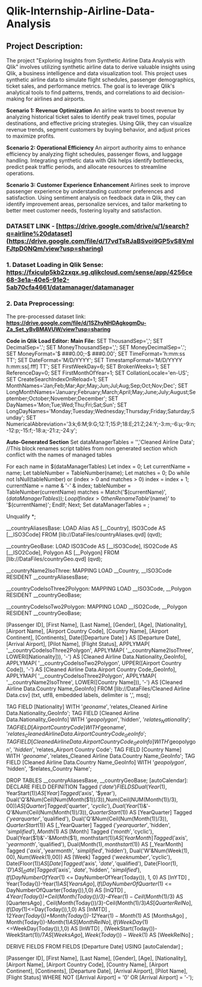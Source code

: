 # Qlik-Internship-Airline-Data-Analysis

## Project Description: 
The project "Exploring Insights from Synthetic Airline Data Analysis with Qlik" involves utilizing synthetic airline data to derive valuable insights using Qlik, a business intelligence and data visualization tool. This project uses synthetic airline data to simulate flight schedules, passenger demographics, ticket sales, and performance metrics. The goal is to leverage Qlik's analytical tools to find patterns, trends, and correlations to aid decision-making for airlines and airports.

**Scenario 1: Revenue Optimization**
An airline wants to boost revenue by analyzing historical ticket sales to identify peak travel times, popular destinations, and effective pricing strategies. Using Qlik, they can visualize revenue trends, segment customers by buying behavior, and adjust prices to maximize profits.

**Scenario 2: Operational Efficiency**
An airport authority aims to enhance efficiency by analyzing flight schedules, passenger flows, and luggage handling. Integrating synthetic data with Qlik helps identify bottlenecks, predict peak traffic periods, and allocate resources to streamline operations.

**Scenario 3: Customer Experience Enhancement**
Airlines seek to improve passenger experience by understanding customer preferences and satisfaction. Using sentiment analysis on feedback data in Qlik, they can identify improvement areas, personalize services, and tailor marketing to better meet customer needs, fostering loyalty and satisfaction.

### DATASET LINK - **[https://drive.google.com/drive/u/1/search?q=airline%20dataset](https://drive.google.com/file/d/17vdTsRJaBSvoi9GP5vS8VmlFJtpD0NQm/view?usp=sharing)**

### 1. Dataset Loading in Qlik Sense: https://fxiculp5kb2zxqx.sg.qlikcloud.com/sense/app/4256ce68-3e1a-40e5-91e2-5ab70cfa4661/datamanager/datamanager

### 2. Data Preprocessing:
The pre-processed dataset link: **https://drive.google.com/file/d/1SZhyNHDAgkogmDu-Za_Set_yBvBMAVUW/view?usp=sharing**

**Code in Qlik Load Editor:**
**Main File:**
SET ThousandSep=',';
SET DecimalSep='.';
SET MoneyThousandSep=',';
SET MoneyDecimalSep='.';
SET MoneyFormat='$ ###0.00;-$ ###0.00';
SET TimeFormat='h:mm:ss TT';
SET DateFormat='M/D/YYYY';
SET TimestampFormat='M/D/YYYY h:mm:ss[.fff] TT';
SET FirstWeekDay=6;
SET BrokenWeeks=1;
SET ReferenceDay=0;
SET FirstMonthOfYear=1;
SET CollationLocale='en-US';
SET CreateSearchIndexOnReload=1;
SET MonthNames='Jan;Feb;Mar;Apr;May;Jun;Jul;Aug;Sep;Oct;Nov;Dec';
SET LongMonthNames='January;February;March;April;May;June;July;August;September;October;November;December';
SET DayNames='Mon;Tue;Wed;Thu;Fri;Sat;Sun';
SET LongDayNames='Monday;Tuesday;Wednesday;Thursday;Friday;Saturday;Sunday';
SET NumericalAbbreviation='3:k;6:M;9:G;12:T;15:P;18:E;21:Z;24:Y;-3:m;-6:μ;-9:n;-12:p;-15:f;-18:a;-21:z;-24:y';

**Auto-Generated Section**
Set dataManagerTables = '','Cleaned Airline Data';
//This block renames script tables from non generated section which conflict with the names of managed tables

For each name in $(dataManagerTables) 
    Let index = 0;
    Let currentName = name; 
    Let tableNumber = TableNumber(name); 
    Let matches = 0; 
    Do while not IsNull(tableNumber) or (index > 0 and matches > 0)
        index = index + 1; 
        currentName = name & '-' & index; 
        tableNumber = TableNumber(currentName) 
        matches = Match('$(currentName)', $(dataManagerTables));
    Loop 
    If index > 0 then 
            Rename Table '$(name)' to '$(currentName)'; 
    EndIf; 
Next; 
Set dataManagerTables = ;


Unqualify *;

__countryAliasesBase:
LOAD
	Alias AS [__Country],
	ISO3Code AS [__ISO3Code]
FROM [lib://DataFiles/countryAliases.qvd]
(qvd);

__countryGeoBase:
LOAD
	ISO3Code AS [__ISO3Code],
	ISO2Code AS [__ISO2Code],
	Polygon AS [__Polygon]
FROM [lib://DataFiles/countryGeo.qvd]
(qvd);

__countryName2IsoThree:
MAPPING LOAD
	__Country,
	__ISO3Code
RESIDENT __countryAliasesBase;

__countryCodeIsoThree2Polygon:
MAPPING LOAD
	__ISO3Code,
	__Polygon
RESIDENT __countryGeoBase;

__countryCodeIsoTwo2Polygon:
MAPPING LOAD
	__ISO2Code,
	__Polygon
RESIDENT __countryGeoBase;

[Cleaned Airline Data]:
LOAD
	[Passenger ID],
	[First Name],
	[Last Name],
	[Gender],
	[Age],
	[Nationality],
	[Airport Name],
	[Airport Country Code],
	[Country Name],
	[Airport Continent],
	[Continents],
	Date([Departure Date] ) AS [Departure Date],
	[Arrival Airport],
	[Pilot Name],
	[Flight Status],
	APPLYMAP( '__countryCodeIsoThree2Polygon', APPLYMAP( '__countryName2IsoThree', LOWER([Nationality])), '-') AS [Cleaned Airline Data.Nationality_GeoInfo],
	APPLYMAP( '__countryCodeIsoTwo2Polygon', UPPER([Airport Country Code]), '-') AS [Cleaned Airline Data.Airport Country Code_GeoInfo],
	APPLYMAP( '__countryCodeIsoThree2Polygon', APPLYMAP( '__countryName2IsoThree', LOWER([Country Name])), '-') AS [Cleaned Airline Data.Country Name_GeoInfo]
 FROM [lib://DataFiles/Cleaned Airline Data.csv]
(txt, utf8, embedded labels, delimiter is ',', msq);



TAG FIELD [Nationality] WITH '$geoname', '$relates_Cleaned Airline Data.Nationality_GeoInfo';
TAG FIELD [Cleaned Airline Data.Nationality_GeoInfo] WITH '$geopolygon', '$hidden', '$relates_Nationality';
TAG FIELD [Airport Country Code] WITH '$geoname', '$relates_Cleaned Airline Data.Airport Country Code_GeoInfo';
TAG FIELD [Cleaned Airline Data.Airport Country Code_GeoInfo] WITH '$geopolygon', '$hidden', '$relates_Airport Country Code';
TAG FIELD [Country Name] WITH '$geoname', '$relates_Cleaned Airline Data.Country Name_GeoInfo';
TAG FIELD [Cleaned Airline Data.Country Name_GeoInfo] WITH '$geopolygon', '$hidden', '$relates_Country Name';

DROP TABLES __countryAliasesBase, __countryGeoBase;
[autoCalendar]: 
  DECLARE FIELD DEFINITION Tagged ('$date')
FIELDS
  Dual(Year($1), YearStart($1)) AS [Year] Tagged ('$axis', '$year'),
  Dual('Q'&Num(Ceil(Num(Month($1))/3)),Num(Ceil(NUM(Month($1))/3),00)) AS [Quarter] Tagged ('$quarter', '$cyclic'),
  Dual(Year($1)&'-Q'&Num(Ceil(Num(Month($1))/3)),QuarterStart($1)) AS [YearQuarter] Tagged ('$yearquarter', '$qualified'),
  Dual('Q'&Num(Ceil(Num(Month($1))/3)),QuarterStart($1)) AS [_YearQuarter] Tagged ('$yearquarter', '$hidden', '$simplified'),
  Month($1) AS [Month] Tagged ('$month', '$cyclic'),
  Dual(Year($1)&'-'&Month($1), monthstart($1)) AS [YearMonth] Tagged ('$axis', '$yearmonth', '$qualified'),
  Dual(Month($1), monthstart($1)) AS [_YearMonth] Tagged ('$axis', '$yearmonth', '$simplified', '$hidden'),
  Dual('W'&Num(Week($1),00), Num(Week($1),00)) AS [Week] Tagged ('$weeknumber', '$cyclic'),
  Date(Floor($1)) AS [Date] Tagged ('$axis', '$date', '$qualified'),
  Date(Floor($1), 'D') AS [_Date] Tagged ('$axis', '$date', '$hidden', '$simplified'),
  If (DayNumberOfYear($1) <= DayNumberOfYear(Today()), 1, 0) AS [InYTD] ,
  Year(Today())-Year($1) AS [YearsAgo] ,
  If (DayNumberOfQuarter($1) <= DayNumberOfQuarter(Today()),1,0) AS [InQTD] ,
  4*Year(Today())+Ceil(Month(Today())/3)-4*Year($1)-Ceil(Month($1)/3) AS [QuartersAgo] ,
  Ceil(Month(Today())/3)-Ceil(Month($1)/3) AS [QuarterRelNo] ,
  If(Day($1)<=Day(Today()),1,0) AS [InMTD] ,
  12*Year(Today())+Month(Today())-12*Year($1)-Month($1) AS [MonthsAgo] ,
  Month(Today())-Month($1) AS [MonthRelNo] ,
  If(WeekDay($1)<=WeekDay(Today()),1,0) AS [InWTD] ,
  (WeekStart(Today())-WeekStart($1))/7 AS [WeeksAgo] ,
  Week(Today())-Week($1) AS [WeekRelNo] ;

DERIVE FIELDS FROM FIELDS [Departure Date] USING [autoCalendar] ;

[Airline Dataset]:
LOAD
    [Passenger ID],
    [First Name],
    [Last Name],
    [Gender],
    [Age],
    [Nationality],
    [Airport Name],
    [Airport Country Code],
    [Country Name],
    [Airport Continent],
    [Continents],
    [Departure Date],
    [Arrival Airport],
    [Pilot Name],
    [Flight Status]
WHERE NOT ([Arrival Airport] = '0' OR [Arrival Airport] = '-');

